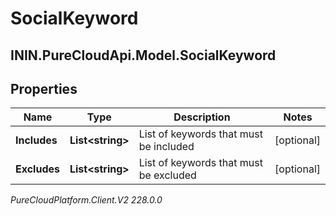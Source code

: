 # SocialKeyword

## ININ.PureCloudApi.Model.SocialKeyword

## Properties

|Name | Type | Description | Notes|
|------------ | ------------- | ------------- | -------------|
| **Includes** | **List&lt;string&gt;** | List of keywords that must be included | [optional] |
| **Excludes** | **List&lt;string&gt;** | List of keywords that must be excluded | [optional] |



_PureCloudPlatform.Client.V2 228.0.0_
